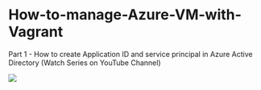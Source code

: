 # How-to-manage-Azure-VM-with-Vagrant

Part 1 - How to create Application ID and service principal in Azure Active Directory (Watch Series on YouTube Channel)

[![](http://img.youtube.com/vi/OGHPDb4YjDA/0.jpg)](http://www.youtube.com/watch?v=OGHPDb4YjDA "")
